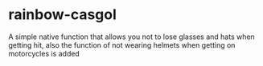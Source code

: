 # rainbow-casgol
A simple native function that allows you not to lose glasses and hats when getting hit, also the function of not wearing helmets when getting on motorcycles is added
